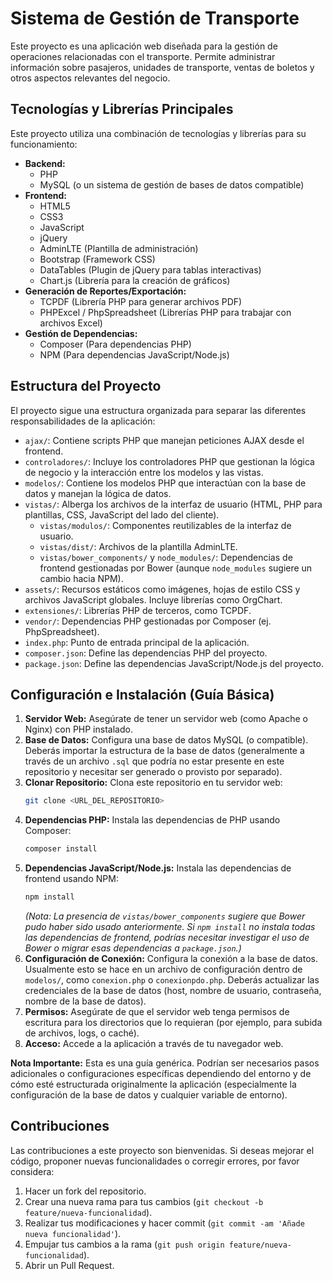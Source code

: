 # Sistema de Gestión de Transporte

Este proyecto es una aplicación web diseñada para la gestión de operaciones relacionadas con el transporte. Permite administrar información sobre pasajeros, unidades de transporte, ventas de boletos y otros aspectos relevantes del negocio.

## Tecnologías y Librerías Principales

Este proyecto utiliza una combinación de tecnologías y librerías para su funcionamiento:

*   **Backend:**
    *   PHP
    *   MySQL (o un sistema de gestión de bases de datos compatible)
*   **Frontend:**
    *   HTML5
    *   CSS3
    *   JavaScript
    *   jQuery
    *   AdminLTE (Plantilla de administración)
    *   Bootstrap (Framework CSS)
    *   DataTables (Plugin de jQuery para tablas interactivas)
    *   Chart.js (Librería para la creación de gráficos)
*   **Generación de Reportes/Exportación:**
    *   TCPDF (Librería PHP para generar archivos PDF)
    *   PHPExcel / PhpSpreadsheet (Librerías PHP para trabajar con archivos Excel)
*   **Gestión de Dependencias:**
    *   Composer (Para dependencias PHP)
    *   NPM (Para dependencias JavaScript/Node.js)

## Estructura del Proyecto

El proyecto sigue una estructura organizada para separar las diferentes responsabilidades de la aplicación:

*   `ajax/`: Contiene scripts PHP que manejan peticiones AJAX desde el frontend.
*   `controladores/`: Incluye los controladores PHP que gestionan la lógica de negocio y la interacción entre los modelos y las vistas.
*   `modelos/`: Contiene los modelos PHP que interactúan con la base de datos y manejan la lógica de datos.
*   `vistas/`: Alberga los archivos de la interfaz de usuario (HTML, PHP para plantillas, CSS, JavaScript del lado del cliente).
    *   `vistas/modulos/`: Componentes reutilizables de la interfaz de usuario.
    *   `vistas/dist/`: Archivos de la plantilla AdminLTE.
    *   `vistas/bower_components/` y `node_modules/`: Dependencias de frontend gestionadas por Bower (aunque `node_modules` sugiere un cambio hacia NPM).
*   `assets/`: Recursos estáticos como imágenes, hojas de estilo CSS y archivos JavaScript globales. Incluye librerías como OrgChart.
*   `extensiones/`: Librerías PHP de terceros, como TCPDF.
*   `vendor/`: Dependencias PHP gestionadas por Composer (ej. PhpSpreadsheet).
*   `index.php`: Punto de entrada principal de la aplicación.
*   `composer.json`: Define las dependencias PHP del proyecto.
*   `package.json`: Define las dependencias JavaScript/Node.js del proyecto.

## Configuración e Instalación (Guía Básica)

1.  **Servidor Web:** Asegúrate de tener un servidor web (como Apache o Nginx) con PHP instalado.
2.  **Base de Datos:** Configura una base de datos MySQL (o compatible). Deberás importar la estructura de la base de datos (generalmente a través de un archivo `.sql` que podría no estar presente en este repositorio y necesitar ser generado o provisto por separado).
3.  **Clonar Repositorio:** Clona este repositorio en tu servidor web:
    ```bash
    git clone <URL_DEL_REPOSITORIO>
    ```
4.  **Dependencias PHP:** Instala las dependencias de PHP usando Composer:
    ```bash
    composer install
    ```
5.  **Dependencias JavaScript/Node.js:** Instala las dependencias de frontend usando NPM:
    ```bash
    npm install
    ```
    *(Nota: La presencia de `vistas/bower_components` sugiere que Bower pudo haber sido usado anteriormente. Si `npm install` no instala todas las dependencias de frontend, podrías necesitar investigar el uso de Bower o migrar esas dependencias a `package.json`.)*
6.  **Configuración de Conexión:** Configura la conexión a la base de datos. Usualmente esto se hace en un archivo de configuración dentro de `modelos/`, como `conexion.php` o `conexionpdo.php`. Deberás actualizar las credenciales de la base de datos (host, nombre de usuario, contraseña, nombre de la base de datos).
7.  **Permisos:** Asegúrate de que el servidor web tenga permisos de escritura para los directorios que lo requieran (por ejemplo, para subida de archivos, logs, o caché).
8.  **Acceso:** Accede a la aplicación a través de tu navegador web.

**Nota Importante:** Esta es una guía genérica. Podrían ser necesarios pasos adicionales o configuraciones específicas dependiendo del entorno y de cómo esté estructurada originalmente la aplicación (especialmente la configuración de la base de datos y cualquier variable de entorno).

## Contribuciones

Las contribuciones a este proyecto son bienvenidas. Si deseas mejorar el código, proponer nuevas funcionalidades o corregir errores, por favor considera:

1.  Hacer un fork del repositorio.
2.  Crear una nueva rama para tus cambios (`git checkout -b feature/nueva-funcionalidad`).
3.  Realizar tus modificaciones y hacer commit (`git commit -am 'Añade nueva funcionalidad'`).
4.  Empujar tus cambios a la rama (`git push origin feature/nueva-funcionalidad`).
5.  Abrir un Pull Request.
